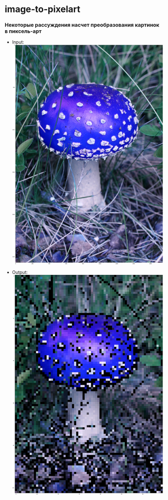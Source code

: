 # image-to-pixelart

### Некоторые рассуждения насчет преобразования картинок в пиксель-арт

* Input:
![](https://github.com/happy-unicorn/image-to-pixelart/blob/main/example/input.jpg)

* Output:
![](https://github.com/happy-unicorn/image-to-pixelart/blob/main/example/output.jpg)
